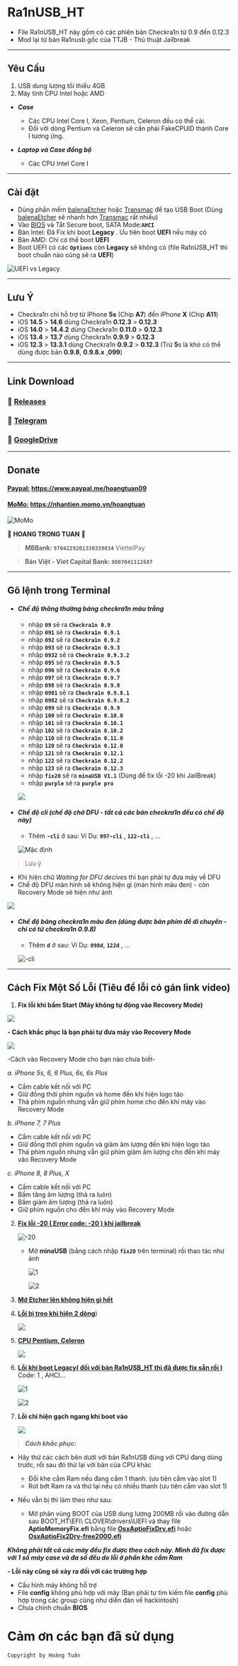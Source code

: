 # Ra1nUSB_HT

- File Ra1nUSB_HT này gồm có các phiên bản Checkra1n từ 0.9 đến 0.12.3
- Mod lại từ bản Ra1nusb gốc của TTJB - Thủ thuật Jailbreak

---
## Yêu Cầu

1. USB dung lượng tối thiểu 4GB
2. Máy tính CPU Intel hoặc AMD

- ***Case***

  + Các CPU Intel Core I, Xeon, Pentium, Celeron đều có thể cài.
  + Đối với dòng Pentium và Celeron sẽ cần phải FakeCPUID thành Core I tương ứng.

- ***Laptop và Case đồng bộ***

  + Các CPU Intel Core I

---
## Cài đặt

- Dùng phần mềm [balenaEtcher] hoặc [Transmac] để tạo USB Boot (Dùng [balenaEtcher] sẽ nhanh hơn [Transmac] rất nhiều)
- Vào [BIOS] và Tắt Secure boot, SATA Mode:**`AHCI`**
- Bản Intel: Đã Fix khi boot **Legacy** . Ưu tiên boot **UEFI** nếu máy có
- Bản AMD: Chỉ có thể boot **UEFI**
- Boot UEFI có các **`Options`** còn **Legacy** sẽ không có (file Ra1nUSB_HT thì boot chuẩn nào cũng sẽ ra **UEFI**)

[balenaEtcher]:http://gg.gg/Etcher
[Transmac]:http://gg.gg/Transmac
[BIOS]:http://gg.gg/VaoBIOS

   ![UEFI vs Legacy](https://i.ibb.co/jvdxbDw/image.png)

---

## Lưu Ý

- Checkra1n chỉ hỗ trợ từ iPhone **5s** (Chip **A7**) đến iPhone **X** (Chip **A11**)
- iOS **14.5** > **14.6** dùng Checkra1n **0.12.3** > **0.12.3**
- iOS **14.0** > **14.4.2** dùng Checkra1n **0.11.0** > **0.12.3**
- iOS **13.4** > **13.7** dùng Checkra1n **0.9.9** > **0.12.3**
- iOS **12.3** > **13.3.1** dùng Checkra1n **0.9.2** > **0.12.3** (Trừ **5**s là khó có thể dùng được bản **0.9.8**, **0.9.8.x** ,**099**)

---

## Link Download

 ### :link: [Releases](http://gg.gg/Ra1nusb_ht3)
 
 ### :link: [Telegram](http://gg.gg/Telegram_HT)
 
 ### :link: [GoogleDrive](http://gg.gg/Ra1nusb_ht1)
 
---

## Donate

#### [**Paypal:**] https://www.paypal.me/hoangtuan09

#### [**MoMo:**] https://nhantien.momo.vn/hoangtuan

[**Paypal:**]:https://www.paypal.me/hoangtuan09
[**MoMo:**]:https://nhantien.momo.vn/hoangtuan

   ![MoMo](https://i.ibb.co/hmZKmjx/image.png)

:bank: **HOANG TRONG TUAN** :bank:

   > **MBBank: ``9704229201330339034``** ViettelPay

   > **Bản Việt - Viet Capital Bank: ``9007041112687``**

---
## Gõ lệnh trong Terminal

- #### *Chế độ thông thường bảng checkra1n màu trắng*

  - nhập **`09`**     sẽ ra **`Checkra1n 0.9`**
  - nhập **`091`**    sẽ ra **`Checkra1n 0.9.1`**
  - nhập **`092`**    sẽ ra **`Checkra1n 0.9.2`**
  - nhập **`093`**    sẽ ra **`Checkra1n 0.9.3`**
  - nhập **`0932`**   sẽ ra **`Checkra1n 0.9.3.2`**
  - nhập **`095`**    sẽ ra **`Checkra1n 0.9.5`**
  - nhập **`096`**    sẽ ra **`Checkra1n 0.9.6`**
  - nhập **`097`**    sẽ ra **`Checkra1n 0.9.7`**
  - nhập **`098`**    sẽ ra **`Checkra1n 0.9.8`**
  - nhập **`0981`**   sẽ ra **`Checkra1n 0.9.8.1`**
  - nhập **`0982`**   sẽ ra **`Checkra1n 0.9.8.2`**
  - nhập **`099`**    sẽ ra **`Checkra1n 0.9.9`**
  - nhập **`100`**    sẽ ra **`Checkra1n 0.10.0`**
  - nhập **`101`**    sẽ ra **`Checkra1n 0.10.1`**
  - nhập **`102`**    sẽ ra **`Checkra1n 0.10.2`**
  - nhập **`110`**    sẽ ra **`Checkra1n 0.11.0`**
  - nhập **`120`**    sẽ ra **`Checkra1n 0.12.0`**
  - nhập **`121`**    sẽ ra **`Checkra1n 0.12.1`**
  - nhập **`122`**    sẽ ra **`Checkra1n 0.12.2`**
  - nhập **`123`**    sẽ ra **`Checkra1n 0.12.3`**
  - nhập **`fix20`**  sẽ ra **`minaUSB V1.1`** (Dùng để fix lỗi -20 khi JailBreak)
  - nhập **`purple`** sẽ ra **`purple pro`**
  
   ![](https://i.ibb.co/3hW948M/image.png)


- #### *Chế độ cli (chế độ chờ DFU - tất cả các bản checkra1n đều có chế độ này)*

	- Thêm **`-cli`** ở sau: Ví Dụ: **`097-cli`** , **`122-cli`** , ...

   ![Mặc định](https://i.ibb.co/2N0cbx9/image.png)

> Lưu ý

   - Khi hiện chữ *Waiting for DFU decives* thì bạn phải tự đưa máy về DFU
   - Chế độ DFU màn hình sẽ không hiện gì (màn hình màu đen) - còn Recovery Mode sẽ hiện như ảnh

   ![](https://i.ibb.co/q9PSydP/image.png)

- #### *Chế độ bảng checkra1n màu đen (dùng được bàn phím để di chuyển - chỉ có từ checkra1n 0.9.8)*

  - Thêm **`d`** ở sau: Ví Dụ: **`098d`**, **`122d`** , ...

   ![-cli](https://i.ibb.co/KG0qVmY/image.png)

---

## Cách Fix Một Số Lỗi (Tiêu đề lỗi có gán link video)

1. **Fix lỗi khi bấm Start (Máy không tự động vào Recovery Mode)**

![](https://i.ibb.co/nfc0PCh/789897.png)

**- Cách khắc phục là bạn phải tự đưa máy vào Recovery Mode**

   ![](https://i.ibb.co/q9PSydP/image.png)

 -Cách vào Recovery Mode cho bạn nào chưa biết-

*a. iPhone 5s, 6, 6 Plus, 6s, 6s Plus*

- Cắm cable kết nối với PC
- Giữ đồng thời phím nguồn và home đến khi hiện logo táo
- Thả phím nguồn nhưng vẫn giữ phím home cho đến khi máy vào Recovery Mode

*b. iPhone 7, 7 Plus*

- Cắm cable kết nối với PC
- Giữ đồng thời phím nguồn và giảm âm lượng đến khi hiện logo táo
- Thả phím nguồn nhưng vẫn giữ phím giảm âm lượng cho đến khi máy vào Recovery Mode

*c. iPhone 8, 8 Plus, X*

- Cắm cable kết nối với PC
- Bấm tăng âm lượng (thả ra luôn)
- Bấm giảm âm lượng (thả ra luôn)
- Giữ phím nguồn cho đến khi máy vào Recovery Mode

2. [**Fix lỗi -20 ( Error code: -20 ) khi jailbreak**](https://www.youtube.com/watch?v=x3mNPRHzNmU)

   ![-20](https://i.ibb.co/Y0jT1mM/image.png)

   - Mở **minaUSB** (bằng cách nhập **`fix20`** trên terminal)  rồi thao tác như ảnh

     ![1](https://i.ibb.co/znRG4ZB/image.png)

     ![2](https://i.ibb.co/QnsRBkR/image.png)

3. [**Mở Etcher lên không hiện gì hết**](https://youtu.be/hu2LzbWRDi0)

4. [**Lỗi bị treo khi hiện 2 dòng**](https://youtu.be/01M_bGAfMyw))

   ![](https://i.ibb.co/tCx7r5p/image.png)

5. [**CPU Pentium, Celeron**](https://youtu.be/3JGVwGDNbgU)

   ![](https://i.ibb.co/Sm7t5pb/image.png)

6. [**Lỗi khi boot Legacy( đối với bản Ra1nUSB_HT thì đã được fix sẵn rồi )**](https://youtu.be/3ZRhob7g_CY) Code: 1 , AHCI...

   ![1](https://i.ibb.co/J5qqvBs/image.png)

   ![2](https://i.ibb.co/HNXZtC9/image.png)

7. **Lỗi chỉ hiện gạch ngang khi boot vào**

   ![](https://i.ibb.co/L5Gy5DM/image.png)

> ***Cách khắc phục:***

- Hãy thử các cách bên dưới với bản Ra1nUSB đúng với CPU đang dùng trước, rồi sau đó thử lại với bản của CPU khác

  - Đổi khe cắm Ram nếu đang cắm 1 thanh.  (ưu tiên cắm vào slot 1)
  - Rút bớt Ram ra và thử lại nếu có nhiều thanh (ưu tiên cắm vào slot 1)

- Nếu vẫn bị thì làm theo như sau:

  - Mở phân vùng BOOT của USB dung lượng 200MB rồi vào đường dẫn sau
 BOOT_HT\EFI\ CLOVER\drivers\UEFI và thay file **AptioMemoryFix.efi** bằng file [**OsxAptioFixDrv.efi**] hoặc [**OsxAptioFix2Drv-free2000.efi**]

[**OsxAptioFixDrv.efi**]:http://www.mediafire.com/file/8qswr27dne3t1ub/OsxAptioFixDrv.efi/file
[**OsxAptioFix2Drv-free2000.efi**]:http://www.mediafire.com/file/gz0qeodlyowxyto/OsxAptioFix2Drv-free2000.efi/file

***Không phải tất cả các máy đều fix được theo cách này. Mình đã fix được với 1 số máy case và đa số đều do lỗi ở phần khe cắm Ram***

**- Lỗi này cũng sẽ xảy ra đối với các trường hợp**

+ Cấu hình máy không hỗ trợ
+ File **config** không phù hợp với máy (Bạn phải tự tìm kiếm file **config** phù hợp trong các group cũng như diễn đàn về hackintosh)
+ Chưa chỉnh chuẩn **BIOS**

# Cảm ơn các bạn đã sử dụng

`Copyright by Hoàng Tuân`
